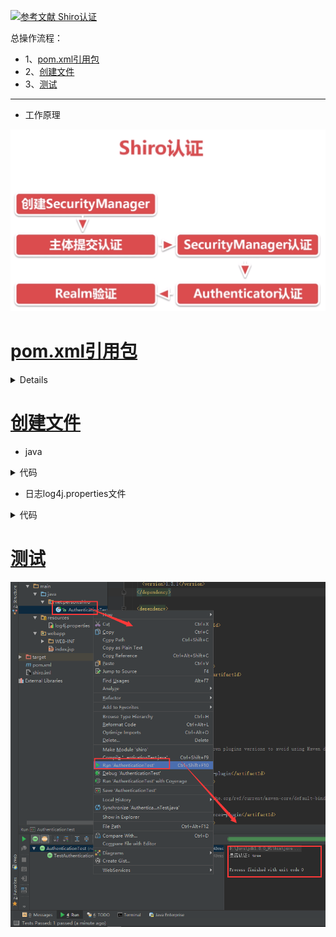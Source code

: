 [![](https://img.shields.io/badge/参考文献-Shiro认证-yellow.svg "参考文献 Shiro认证")](https://www.imooc.com/video/16953)


总操作流程：
- 1、[pom.xml引用包](#java-01)
- 2、[创建文件](#java-02)
- 3、[测试](#java-03)

***

- 工作原理

![](image/1-1.png)

# <a name="java-01" href="#" >pom.xml引用包</a><a name="java-01" href="#" >


<details>
<summary>代码</summary>

```xml
  <dependencies>
    <dependency>
      <groupId>junit</groupId>
      <artifactId>junit</artifactId>
      <version>4.12</version>
    </dependency>

    <dependency>
      <groupId>org.apache.shiro</groupId>
      <artifactId>shiro-core</artifactId>
      <version>1.3.1</version>
    </dependency>

    <dependency>
      <groupId>log4j</groupId>
      <artifactId>log4j</artifactId>
      <version>1.2.17</version>
    </dependency>

    <dependency>
      <groupId>org.slf4j</groupId>
      <artifactId>slf4j-log4j12</artifactId>
      <version>1.7.25</version>
      <scope>test</scope>
    </dependency>
```

</details>

# <a name="java-02" href="#" >创建文件</a>
- java

<details>
<summary>代码</summary>

```java
import org.apache.shiro.SecurityUtils;
import org.apache.shiro.authc.UsernamePasswordToken;
import org.apache.shiro.mgt.DefaultSecurityManager;
import org.apache.shiro.realm.SimpleAccountRealm;
import org.apache.shiro.subject.Subject;
import org.junit.Before;
import org.junit.Test;

/**
 *eated by admin on 2018/6/18.
 */
public class AuthenticationTest {
    SimpleAccountRealm simpleAccountRealm=new SimpleAccountRealm();

    @Before
    public void addUser(){
        simpleAccountRealm.addAccount("Mark","123456");//用户名，密码
    }

    @Test
    public void TestAuthentication(){
        //1、创建SecurityManager环境
        DefaultSecurityManager defaultSecurityManager=new DefaultSecurityManager();
        defaultSecurityManager.setRealm(simpleAccountRealm);
        //2、主体提交认证请求
        SecurityUtils.setSecurityManager(defaultSecurityManager);
        Subject subject = SecurityUtils.getSubject();

        UsernamePasswordToken token = new UsernamePasswordToken("Mark","123456");//用户名，密码
        subject.login(token);
        System.out.println("是否认证："+subject.isAuthenticated());
    }
}
      subject.login(token);
        System.out.println("是否认证："+subject.isAuthenticated());
    }
}

```

</details>

- 日志log4j.properties文件

<details>
<summary>代码</summary>

```js
# Configure logging for testing: optionally with log file
log4j.rootLogger=WARN, stdout
# log4j.rootLogger=WARN, stdout, logfile

log4j.appender.stdout=org.apache.log4j.ConsoleAppender
log4j.appender.stdout.layout=org.apache.log4j.PatternLayout
log4j.appender.stdout.layout.ConversionPattern=%d %p [%c] - %m%n

log4j.appender.logfile=org.apache.log4j.FileAppender
log4j.appender.logfile.File=target/spring.log
log4j.appender.logfile.layout=org.apache.log4j.PatternLayout
log4j.appender.logfile.layout.ConversionPattern=%d %p [%c] - %m%n
```

</details>

# <a name="java-03" href="#" >测试</a>
![](image/1-2.png)